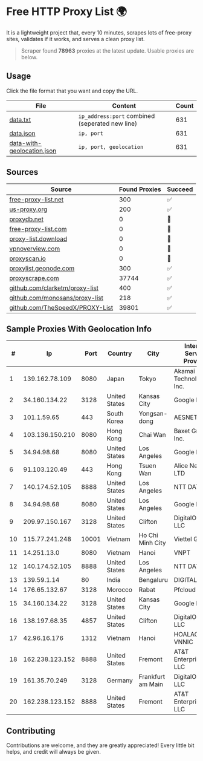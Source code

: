 
# Free HTTP Proxy List 🌍

It is a lightweight project that, every 10 minutes, scrapes lots of free-proxy sites, validates if it works, and serves a clean proxy list.


> Scraper found **78963** proxies at the latest update. Usable proxies are below.

## Usage

Click the file format that you want and copy the URL.


|File|Content|Count|
|----|-------|-----|
|[data.txt](https://raw.githubusercontent.com/themiralay/Proxy-List-World/master/data.txt)|`ip_address:port` combined (seperated new line)|631|
|[data.json](https://raw.githubusercontent.com/themiralay/Proxy-List-World/master/data.json)|`ip, port`|631|
|[data-with-geolocation.json](https://raw.githubusercontent.com/themiralay/Proxy-List-World/master/data-with-geolocation.json)|`ip, port, geolocation`|631|

## Sources

|Source|Found Proxies|Succeed|
|------|-------------|-------|
|[free-proxy-list.net](https://free-proxy-list.net)|300|✅|
|[us-proxy.org](https://www.us-proxy.org)|200|✅|
|[proxydb.net](http://proxydb.net)|0|🚫|
|[free-proxy-list.com](https://free-proxy-list.com/?page=&port=&type%5B%5D=http&type%5B%5D=https&up_time=0&search=Search)|0|🚫|
|[proxy-list.download](https://www.proxy-list.download/HTTP)|0|🚫|
|[vpnoverview.com](https://vpnoverview.com/privacy/anonymous-browsing/free-proxy-servers)|0|🚫|
|[proxyscan.io](https://www.proxyscan.io)|0|🚫|
|[proxylist.geonode.com](https://proxylist.geonode.com/api/proxy-list?limit=300&page=1&sort_by=lastChecked&sort_type=desc&protocols=http,https)|300|✅|
|[proxyscrape.com](https://api.proxyscrape.com/v2/?request=displayproxies&protocol=http&timeout=10000&country=all&ssl=all&anonymity=all)|37744|✅|
|[github.com/clarketm/proxy-list](https://raw.githubusercontent.com/clarketm/proxy-list/master/proxy-list-raw.txt)|400|✅|
|[github.com/monosans/proxy-list](https://raw.githubusercontent.com/monosans/proxy-list/main/proxies/http.txt)|218|✅|
|[github.com/TheSpeedX/PROXY-List](https://raw.githubusercontent.com/TheSpeedX/PROXY-List/master/http.txt)|39801|✅|


## Sample Proxies With Geolocation Info

|#|Ip|Port|Country|City|Internet Service Provider|
|-|--|----|-------|----|-------------------------|
|1|139.162.78.109|8080|Japan|Tokyo|Akamai Technologies, Inc.|
|2|34.160.134.22|3128|United States|Kansas City|Google LLC|
|3|101.1.59.65|443|South Korea|Yongsan-dong|AESNET|
|4|103.136.150.210|8080|Hong Kong|Chai Wan|Baxet Group Inc.|
|5|34.94.98.68|8080|United States|Los Angeles|Google LLC|
|6|91.103.120.49|443|Hong Kong|Tsuen Wan|Alice Networks LTD|
|7|140.174.52.105|8888|United States|Los Angeles|NTT DATA|
|8|34.94.98.68|8080|United States|Los Angeles|Google LLC|
|9|209.97.150.167|3128|United States|Clifton|DigitalOcean, LLC|
|10|115.77.241.248|10001|Vietnam|Ho Chi Minh City|Viettel Group|
|11|14.251.13.0|8080|Vietnam|Hanoi|VNPT|
|12|140.174.52.105|8888|United States|Los Angeles|NTT DATA|
|13|139.59.1.14|80|India|Bengaluru|DIGITALOCEAN|
|14|176.65.132.67|3128|Morocco|Rabat|Pfcloud UG|
|15|34.160.134.22|3128|United States|Kansas City|Google LLC|
|16|138.197.68.35|4857|United States|Clifton|DigitalOcean, LLC|
|17|42.96.16.176|1312|Vietnam|Hanoi|HOALAC-VNNIC|
|18|162.238.123.152|8888|United States|Fremont|AT&T Enterprises, LLC|
|19|161.35.70.249|3128|Germany|Frankfurt am Main|DigitalOcean, LLC|
|20|162.238.123.152|8888|United States|Fremont|AT&T Enterprises, LLC|



## Contributing

Contributions are welcome, and they are greatly appreciated! Every
little bit helps, and credit will always be given.

